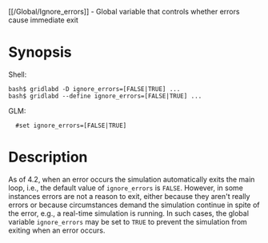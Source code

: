 [[/Global/Ignore_errors]] - Global variable that controls whether errors cause immediate exit

# Synopsis

Shell:
~~~
bash$ gridlabd -D ignore_errors=[FALSE|TRUE] ...
bash$ gridlabd --define ignore_errors=[FALSE|TRUE] ...
~~~
GLM:
~~~
  #set ignore_errors=[FALSE|TRUE]  
~~~

# Description

As of 4.2, when an error occurs the simulation automatically exits the main loop, i.e., the default value of `ignore_errors` is `FALSE`.  However, in some instances errors are not a reason to exit, either because they aren't really errors or because circumstances demand the simulation continue in spite of the error, e.g., a real-time simulation is running.  In such cases, the global variable `ignore_errors` may be set to `TRUE` to prevent the simulation from exiting when an error occurs.
